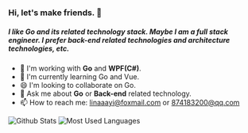 ### Hi, let's make friends. 👋

##### I like Go and its related technology stack. Maybe I am a full stack engineer. I prefer back-end related technologies and architecture technologies, etc.

- 🍎 I'm working with **Go** and **WPF(C#)**.
- 🌱 I'm currently learning Go and Vue.
- 😄 I'm looking to collaborate on Go.
- 💬 Ask me about **Go** or **Back-end** related technology.
- 📫 How to reach me: linaaayi@foxmail.com or 874183200@qq.com

![Github Stats](https://github-readme-stats.vercel.app/api?username=Codexiaoyi&show_icons=true&theme=dark&count_private=true)
![Most Used Languages](https://github-readme-stats.vercel.app/api/top-langs/?username=Codexiaoyi&theme=dark&layout=compact&exclude_repo=Codexiaoyi.github.io)
